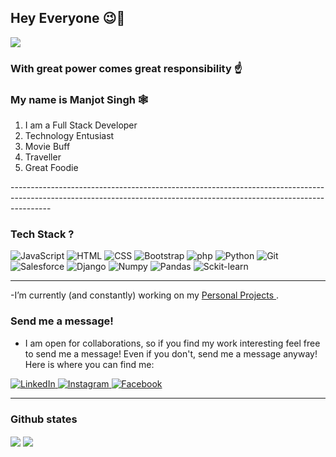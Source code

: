 ### <h2> Hey Everyone 😉👋</h2>
<img src="https://i.kym-cdn.com/photos/images/newsfeed/001/090/484/940.gif">

### With great power comes great responsibility ☝
### My name is Manjot Singh 🕸 
<ol>
  <li>I am a Full Stack Developer </li>
  <li>Technology Entusiast </li>
  <li>Movie Buff </li>
  <li>Traveller </li>
  <li>Great Foodie </li>
</ol>
----------------------------------------------------------------------------------------------------------------------------------------------------------------------


### Tech Stack ?

<p>
<img alt="JavaScript" src="https://img.shields.io/badge/JavaScript-F7DF1E?logo=javascript&logoColor=white&style=for-the-page" />
<img alt="HTML" src="https://img.shields.io/badge/HTML-E34F26?logo=html5&logoColor=white&style=for-the-page" />
<img alt="CSS" src="https://img.shields.io/badge/CSS-1572B6?logo=css3&logoColor=white&style=for-the-page" />
<img alt="Bootstrap" src="https://img.shields.io/badge/Bootstrap-7952B3?logo=bootstrap&logoColor=white&style=for-the-page" />
<img alt="php" src="https://img.shields.io/badge/PHP-777BB4?logo=php&logoColor=white&style=for-the-page" />
<!-- <img alt="wordpress" src="https://cdn-icons-png.flaticon.com/512/174/174881.png" height="10px" width ="10px" /> -->
<img alt="Python" src="https://img.shields.io/badge/Python-3776AB?logo=python&logoColor=white&style=for-the-page" />
<img alt="Git" src="https://img.shields.io/badge/Git-F05032?logo=git&logoColor=white&style=for-the-page" />
<img alt="Salesforce" src="https://img.shields.io/badge/Salesforce-00A1E0?logo=salesforce&logoColor=white&style=for-the-page" />
  <img alt="Django" src="https://img.shields.io/badge/Django-092E20?logo=django&logoColor=white&style=for-the-page" />
  <img alt="Numpy" src="https://img.shields.io/badge/Numpy-013243?logo=numpy&logoColor=white&style=for-the-page" />
  <img alt="Pandas" src="https://img.shields.io/badge/Pandas-150458?logo=pandas&logoColor=white&style=for-the-page" />
  <img alt="Sckit-learn " src="https://img.shields.io/badge/Scikit-learn-F7931E?logo=scikit-learn&logoColor=white&style=for-the-page" />
  </p>
  
  ---
  
  -I’m currently (and constantly) working on my <a href="https://github.com/Manjothub"> Personal Projects </a>.
  ### Send me a message!
  - I am open for collaborations, so if you find my work interesting feel free to send me a message! Even if you don't, send me a message anyway! Here is where you can find me:

<p>
  <a href="https://www.linkedin.com/in/manjot-singh-25678317b/">
       <img alt="LinkedIn" src="https://img.shields.io/badge/LinkedIn-0A66C2?logo=linkedin&logoColor=white&style=for-the-page" /> 
  </a>
  <a href="https://www.instagram.com/manjot.singh_/">
       <img alt="Instagram" src="https://img.shields.io/badge/Instagram-E4405F?logo=instagram&logoColor=white&style=for-the-page" /> 
  </a>
  <a href="https://www.facebook.com/profile.php?id=100012594061683">
       <img alt="Facebook" src="https://img.shields.io/badge/Facebook-1877F2?logo=facebook&logoColor=white&style=for-the-page" /> 
  </a>

</p>

---

### Github states
<img align="center" src="https://github-readme-stats.vercel.app/api?username=Manjothub&count_private=true&show_icons=true&title_color=FD9047&text_color=0C2233&custom_title=Manjot+Singh's+Github+Stats" />

<img align="center" src="https://github-readme-stats.vercel.app/api/top-langs/?username=Manjothub&hide=html&layout=compact&title_color=FD9047&icon_color=0C2233&bg_color=0C2233&text_color=D6D6D6" />
